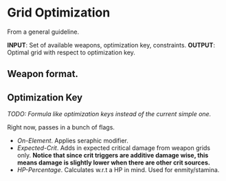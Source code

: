 # Grid Optimization

From a general guideline.

**INPUT**: Set of available weapons, optimization key, constraints.
**OUTPUT**: Optimal grid with respect to optimization key.

## Weapon format.

## Optimization Key

*TODO: Formula like optimization keys instead of the current simple one.*

Right now, passes in a bunch of flags.

- *On-Element*. Applies seraphic modifier.
- *Expected-Crit*. Adds in expected critical damage from weapon grids only. **Notice that since crit triggers are additive damage wise, this means damage is slightly lower when there are other crit sources.**
- *HP-Percentage*. Calculates w.r.t a HP in mind. Used for enmity/stamina.
